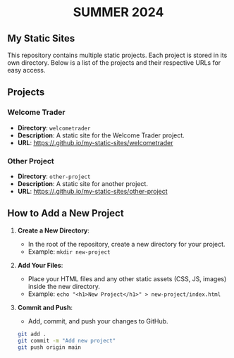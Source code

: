 # <h1 align="center">SUMMER 2024</h1>
## My Static Sites

This repository contains multiple static projects. Each project is stored in its own directory. Below is a list of the projects and their respective URLs for easy access.

## Projects

### Welcome Trader
- **Directory**: `welcometrader`
- **Description**: A static site for the Welcome Trader project.
- **URL**: [https://<username>.github.io/my-static-sites/welcometrader](https://<username>.github.io/my-static-sites/welcometrader/index.html)

### Other Project
- **Directory**: `other-project`
- **Description**: A static site for another project.
- **URL**: [https://<username>.github.io/my-static-sites/other-project](https://<username>.github.io/my-static-sites/other-project/index.html)

## How to Add a New Project

1. **Create a New Directory**: 
   - In the root of the repository, create a new directory for your project.
   - Example: `mkdir new-project`

2. **Add Your Files**: 
   - Place your HTML files and any other static assets (CSS, JS, images) inside the new directory.
   - Example: `echo "<h1>New Project</h1>" > new-project/index.html`

3. **Commit and Push**:
   - Add, commit, and push your changes to GitHub.
   ```sh
   git add .
   git commit -m "Add new project"
   git push origin main
